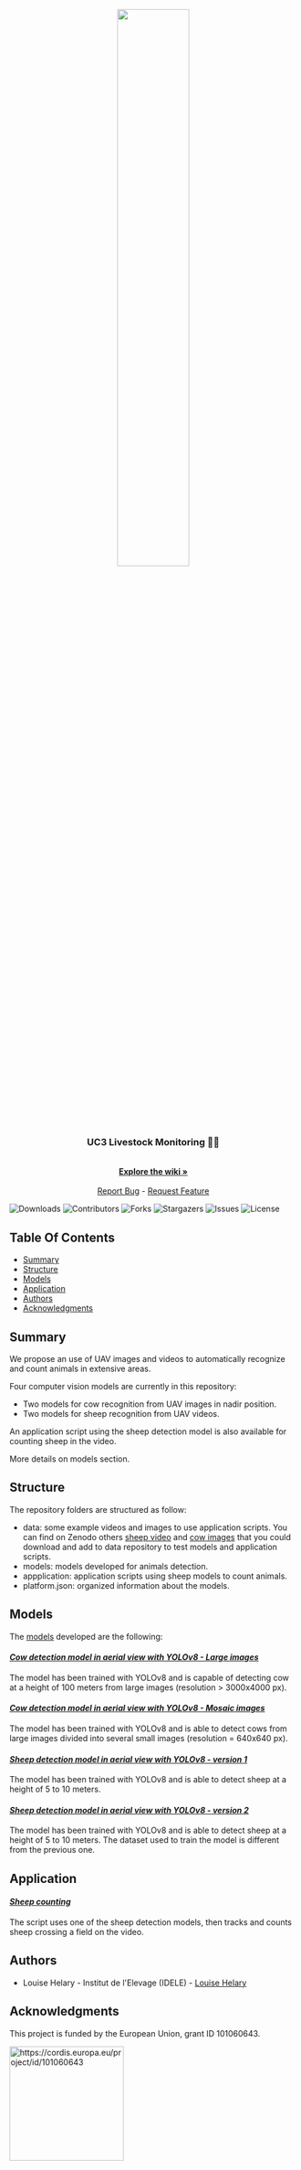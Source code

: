 <div align="center">
  <p>
    <a href="https://icaerus.eu" target="_blank">
      <img width="50%" src="https://icaerus.eu/wp-content/uploads/2022/09/ICAERUS-logo-white.svg"></a>
    <h3 align="center">UC3 Livestock Monitoring 🐄🐏 </h3>
    
   <p align="center">
    <br/>
    <a href="https://github.com/icaerus-eu/UC3_Livestock_Monitoring/wiki"><strong>Explore the wiki »</strong></a>
    <br/>
    <br/>
    <a href="https://github.com/icaerus-eu/UC3_Livestock_Monitoring/issues">Report Bug</a>
    -
    <a href="https://github.com/icaerus-eu/UC3_Livestock_Monitoring/issues">Request Feature</a>
  </p>
</p>
</div>

![Downloads](https://img.shields.io/github/downloads/icaerus-eu/UC3_Livestock_Monitoring/total) ![Contributors](https://img.shields.io/github/contributors/icaerus-eu/UC3_Livestock_Monitoring?color=dark-green) ![Forks](https://img.shields.io/github/forks/icaerus-eu/UC3_Livestock_Monitoring?style=social) ![Stargazers](https://img.shields.io/github/stars/icaerus-eu/UC3_Livestock_Monitoring?style=social) ![Issues](https://img.shields.io/github/issues/icaerus-eu/UC3_Livestock_Monitoring) ![License](https://img.shields.io/github/license/icaerus-eu/UC3_Livestock_Monitoring) 

## Table Of Contents
- [Summary](#summary)
- [Structure](#structure)
- [Models](#models)
- [Application](#application)
- [Authors](#authors)
- [Acknowledgments](#acknowledgments)

## Summary
We propose an use of UAV images and videos to automatically recognize and count animals in extensive areas. 

Four computer vision models are currently in this repository:
- Two models for cow recognition from UAV images in nadir position.
- Two models for sheep recognition from UAV videos.

An application script using the sheep detection model is also available for counting sheep in the video.

More details on models section.

## Structure

The repository folders are structured as follow:

- data: some example videos and images to use application scripts. You can find on Zenodo others [sheep video](https://zenodo.org/records/10400302) and [cow images](https://zenodo.org/records/8234156) that you could download and add to data repository to test models and application scripts.
- models: models developed for animals detection.
- appplication: application scripts using sheep models to count animals.
- platform.json: organized information about the models.

## Models

The [models](https://github.com/ICAERUS-EU/UC3_Livestock_Monitoring/tree/main/models) developed are the following:

#### _[Cow detection model in aerial view with YOLOv8 - Large images](https://github.com/ICAERUS-EU/UC3_Livestock_Monitoring/tree/main/models/01_cow_detection_v1)_
The model has been trained with YOLOv8 and is capable of detecting cow at a height of 100 meters from large images (resolution > 3000x4000 px).

#### _[Cow detection model in aerial view with YOLOv8 - Mosaic images](https://github.com/ICAERUS-EU/UC3_Livestock_Monitoring/tree/main/models/01_cow_detection_v2)_
The model has been trained with YOLOv8 and is able to detect cows from large images divided into several small images (resolution = 640x640 px).

#### _[Sheep detection model in aerial view with YOLOv8 - version 1](https://github.com/ICAERUS-EU/UC3_Livestock_Monitoring/tree/main/models/02_sheep_detection_v1)_
The model has been trained with YOLOv8 and is able to detect sheep at a height of 5 to 10 meters.

#### _[Sheep detection model in aerial view with YOLOv8 - version 2](https://github.com/ICAERUS-EU/UC3_Livestock_Monitoring/tree/main/models/02_sheep_detection_v2)_
The model has been trained with YOLOv8 and is able to detect sheep at a height of 5 to 10 meters. The dataset used to train the model is different from the previous one.

## Application

#### _[Sheep counting](https://github.com/ICAERUS-EU/UC3_Livestock_Monitoring/tree/main/application)_
The script uses one of the sheep detection models, then tracks and counts sheep crossing a field on the video. 

## Authors
- Louise Helary - Institut de l'Elevage (IDELE) - [Louise Helary](https://github.com/louisehelary)

## Acknowledgments
This project is funded by the European Union, grant ID 101060643.

<img src="https://rea.ec.europa.eu/sites/default/files/styles/oe_theme_medium_no_crop/public/2021-04/EN-Funded%20by%20the%20EU-POS.jpg" alt="https://cordis.europa.eu/project/id/101060643" width="200"/>
